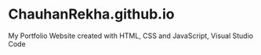 # ChauhanRekha.github.io
My Portfolio Website created with HTML, CSS and JavaScript, Visual Studio Code

